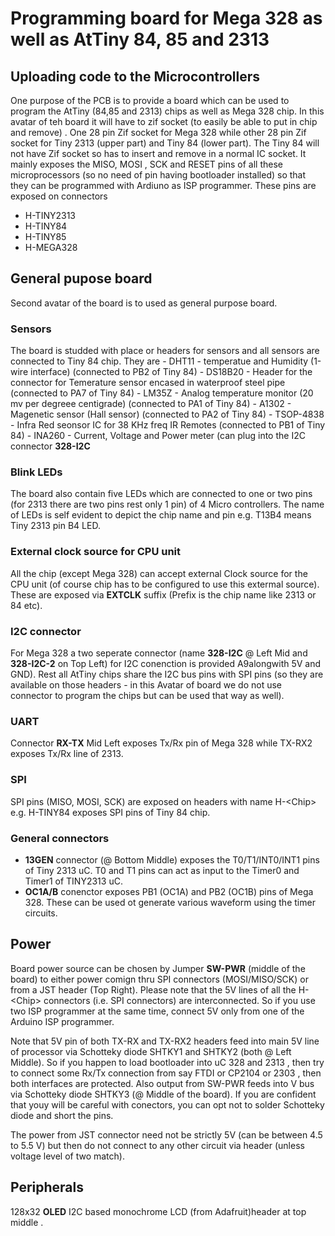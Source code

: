 # Programming board for Mega 328 as well as AtTiny 84, 85 and 2313

## Uploading code to the Microcontrollers
One purpose of the PCB is to provide a board which can be used to program the AtTiny (84,85 and 2313) chips as well as Mega 328 chip. In this avatar of teh board it will have to zif socket (to easily be able to put in chip and remove) . One 28 pin Zif socket for Mega 328 while other 28 pin Zif socket for Tiny 2313 (upper part) and Tiny 84 (lower part). The Tiny 84 will not have Zif socket so has to insert and remove in a normal IC socket. It mainly exposes the MISO, MOSI , SCK and RESET pins of all these microprocessors (so no need of pin having bootloader installed) so that they can be programmed with Ardiuno as ISP programmer. These pins are exposed on connectors
  - H-TINY2313
  - H-TINY84
  - H-TINY85
  - H-MEGA328
## General pupose board
  Second avatar of the board is to used as general purpose board. 
### Sensors
The board is studded with place or headers for sensors and all sensors are connected to Tiny 84 chip. They are
    - DHT11 - temperatue and Humidity (1-wire interface)  (connected to PB2 of Tiny 84)
    - DS18B20 - Header for the connector for Temerature sensor encased in waterproof steel pipe  (connected to PA7 of Tiny 84)
    - LM35Z - Analog temperature monitor (20 mv per degreee centigrade)  (connected to PA1 of Tiny 84)
    - A1302 - Magenetic sensor (Hall sensor)  (connected to PA2 of Tiny 84)
    - TSOP-4838 - Infra Red seonsor IC for 38 KHz freq IR Remotes (connected to PB1 of Tiny 84)
    - INA260 - Current, Voltage and Power meter (can plug into the I2C connector **328-I2C**
### Blink LEDs
The board also contain five LEDs which are connected to one or two pins (for 2313 there are two pins rest only 1 pin) of 4 Micro controllers. The name of LEDs is self evident to depict the chip name and pin e.g. T13B4 means Tiny 2313 pin B4 LED.

### External clock source for CPU unit
All the chip (except Mega 328) can accept external Clock source for the CPU unit (of course chip has to be configured to use this extermal source).  These are exposed via **EXTCLK** suffix (Prefix is the chip name like 2313 or 84 etc).

### I2C connector
For Mega 328 a two seperate connector (name **328-I2C** @ Left Mid and **328-I2C-2** on Top Left)  for I2C conenction is provided A9alongwith 5V and GND). Rest all AtTiny chips share the I2C bus pins with SPI pins (so they are available on those headers - in this Avatar of board we do not use connector to program the chips but can be used that way as well).

### UART
Connector **RX-TX** Mid Left exposes Tx/Rx pin of Mega 328 while TX-RX2 exposes Tx/Rx line of 2313.

### SPI
SPI pins (MISO, MOSI, SCK) are exposed on headers with name H-&lt;Chip&gt;  e.g. H-TINY84 exposes SPI pins of Tiny 84 chip.

### General connectors
  - **13GEN** connector (@ Bottom Middle) exposes the T0/T1/INT0/INT1 pins of Tiny 2313 uC.  T0 and T1 pins can act as input to the Timer0 and Timer1 of TINY2313 uC.
  - **OC1A/B** conenctor exposes PB1 (OC1A) and PB2 (OC1B) pins of Mega 328. These can be used ot generate various waveform using the timer circuits.
  
## Power
Board power source can be chosen by Jumper **SW-PWR** (middle of the board) to either power comign thru SPI connectors (MOSI/MISO/SCK) or from a JST header (Top Right). Please note that the 5V lines of all the H-&lt;Chip&gt; connectors (i.e. SPI connectors) are interconnected. So if you use two ISP programmer at the same time,  connect 5V only from one of the Arduino ISP programmer.

Note that 5V pin of both TX-RX and TX-RX2 headers feed into main 5V line of processor via Schotteky diode SHTKY1 and SHTKY2 (both @ Left Middle). So if you happen to load bootloader into uC 328 and 2313 , then try to connect some Rx/Tx connection from say FTDI or CP2104 or 2303 , then both interfaces are protected. Also output from SW-PWR feeds into V bus via Schotteky diode SHTKY3 (@ Middle of the board). If you are confident that youy will be careful with conectors, you can opt not to solder Schotteky diode and short the pins.

The power from JST connector need not be strictly 5V (can be between 4.5 to 5.5 V) but then do not connect to any other circuit via header (unless voltage level of two match).

## Peripherals
128x32 **OLED** I2C based monochrome LCD (from Adafruit)header at top middle .





